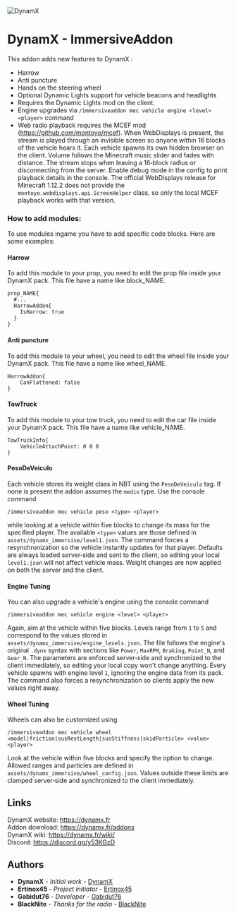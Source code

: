 ![DynamX](https://dynamx.fr/img/head-logo.png)

# DynamX - ImmersiveAddon

This addon adds new features to DynamX :

- Harrow
- Anti puncture
- Hands on the steering wheel
- Optional Dynamic Lights support for vehicle beacons and headlights
- Requires the Dynamic Lights mod on the client.
- Engine upgrades via `/immersiveaddon mec vehicle engine <level> <player>` command
- Web radio playback requires the MCEF mod
  (https://github.com/montoyo/mcef). When WebDisplays is present, the stream is
  played through an invisible screen so anyone within 16 blocks of the vehicle
  hears it. Each vehicle spawns its own hidden browser on the client. Volume
  follows the Minecraft music slider and fades with distance. The stream stops
  when leaving a 16‑block radius or disconnecting from the server. Enable debug
  mode in the config to print playback details in the console. The official
  WebDisplays release for Minecraft 1.12.2 does not provide the
  `montoyo.webdisplays.api.ScreenHelper` class, so only the local MCEF playback
  works with that version.

### How to add modules:

To use modules ingame you have to add specific code blocks.
Here are some examples:

#### Harrow

To add this module to your prop, you need to edit the prop file inside your DynamX pack. This file have a name like block_NAME.
```
prop_NAME{
  #...
  HarrowAddon{
    IsHarrow: true
  }
}
```

#### Anti puncture

To add this module to your wheel, you need to edit the wheel file inside your DynamX pack. This file have a name like wheel_NAME.
```
HarrowAddon{
    CanFlattened: false
}
```

#### TowTruck

To add this module to your tow truck, you need to edit the car file inside your DynamX pack. This file have a name like vehicle_NAME.
```
TowTruckInfo{
    VehicleAttachPoint: 0 0 0
}
```

#### PesoDeVeiculo

Each vehicle stores its weight class in NBT using the `PesoDeVeiculo` tag. If
none is present the addon assumes the `medio` type. Use the console command

```
/immersiveaddon mec vehicle peso <type> <player>
```

while looking at a vehicle within five blocks to change its mass for the
specified player. The available `<type>` values are those defined in
`assets/dynamx_immersive/level1.json`.
The command forces a resynchronization so the vehicle instantly updates for
that player. Defaults are always loaded server‑side and sent to the client,
so editing your local `level1.json` will not affect vehicle mass.
Weight changes are now applied on both the server and the client.

#### Engine Tuning

You can also upgrade a vehicle's engine using the console command

```
/immersiveaddon mec vehicle engine <level> <player>
```

Again, aim at the vehicle within five blocks. Levels range from `1` to `5` and
correspond to the values stored in `assets/dynamx_immersive/engine_levels.json`.
The file follows the engine's original `.dynx` syntax with sections like
`Power`, `MaxRPM`, `Braking`, `Point_N`, and `Gear_N`. The parameters are
enforced server‑side and synchronized to the client immediately, so editing your
local copy won't change anything. Every vehicle spawns with engine level `1`,
ignoring the engine data from its pack. The command also forces a
resynchronization so clients apply the new values right away.

#### Wheel Tuning

Wheels can also be customized using

```
/immersiveaddon mec vehicle wheel <model|friction|susRestLength|susStiffness|skidParticle> <value> <player>
```

Look at the vehicle within five blocks and specify the option to change.
Allowed ranges and particles are defined in `assets/dynamx_immersive/wheel_config.json`.
Values outside these limits are clamped server‑side and synchronized to the client immediately.


## Links

DynamX website: https://dynamx.fr  
Addon download: https://dynamx.fr/addons  
DynamX wiki: https://dynamx.fr/wiki/  
Discord: https://discord.gg/y53KGzD 

## Authors

* **DynamX** - *Initial work* - [DynamX](https://dynamx.fr)
* **Ertinox45** - *Project initiator* - [Ertinox45](https://github.com/Ertinox45)
* **Gabidut76** - *Developer* - [Gabidut76](https://github.com/gabidut)
* **BlackNite** - *Thanks for the radio* - [BlackNite](https://github.com/BlackNiteHD)